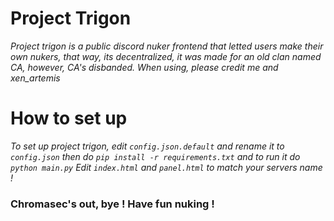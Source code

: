 # Project Trigon
*Project trigon is a public discord nuker frontend that letted users make their own nukers, that way, its decentralized, it was made for an old clan named CA, however, CA's disbanded.*
*When using, please credit me and xen_artemis*

# How to set up
*To set up project trigon, edit `config.json.default` and rename it to `config.json` then do ```pip install -r requirements.txt``` and to run it do ```python main.py```*
*Edit `index.html` and `panel.html` to match your servers name !*

### Chromasec's out, bye ! Have fun nuking !
